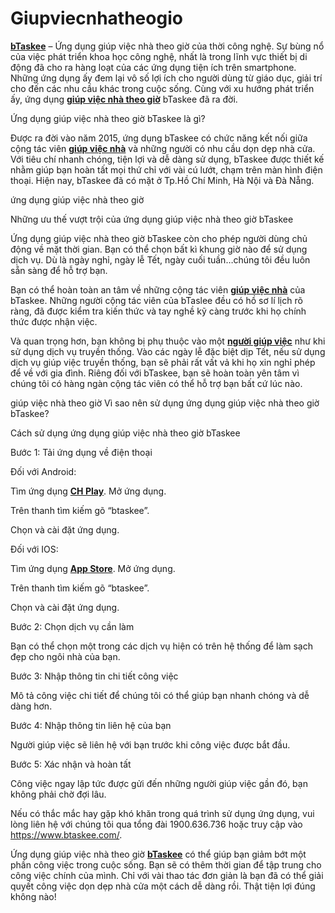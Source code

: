 # Giupviecnhatheogio
<strong><a href="https://btaskee.com/">bTaskee</a></strong> – Ứng dụng giúp việc nhà theo giờ của thời công nghệ.
Sự bùng nổ của việc phát triển khoa học công nghệ, nhất là trong lĩnh vực thiết bị di động đã cho ra hàng loạt của các ứng dụng tiện ích trên smartphone. Những ứng dụng ấy đem lại vô số lợi ích cho người dùng từ giáo dục, giải trí cho đến các nhu cầu khác trong cuộc sống. Cùng với xu hướng phát triển ấy, ứng dụng <strong><a href="https://btaskee.com/giup-viec-nha-theo-gio/">giúp việc nhà theo giờ</a></strong> bTaskee đã ra đời.

Ứng dụng giúp việc nhà theo giờ bTaskee là gì?

Được ra đời vào năm 2015, ứng dụng bTaskee có chức năng kết nối giữa cộng tác viên <strong><a href="https://btaskee.com/">giúp việc nhà</a></strong> và những người có nhu cầu dọn dẹp nhà cửa. Với tiêu chí nhanh chóng, tiện lợi và dễ dàng sử dụng, bTaskee được thiết kế nhằm giúp bạn hoàn tất mọi thứ chỉ với vài cú lướt, chạm trên màn hình điện thoại. Hiện nay, bTaskee đã có mặt ở Tp.Hồ Chí Minh, Hà Nội và Đà Nẵng.

ứng dụng giúp việc nhà theo giờ

Những ưu thế vượt trội của ứng dụng giúp việc nhà theo giờ bTaskee

Ứng dụng giúp việc nhà theo giờ bTaskee còn cho phép người dùng chủ động về mặt thời gian. Bạn có thể chọn bất kì khung giờ nào để sử dụng dịch vụ. Dù là ngày nghỉ, ngày lễ Tết, ngày cuối tuần…chúng tôi đều luôn sẵn sàng để hỗ trợ bạn.

Bạn có thể hoàn toàn an tâm về những cộng tác viên <strong><a href="https://btaskee.com/dang-viec/">giúp việc nhà</a></strong> của bTaskee. Những người cộng tác viên của bTaslee đều có hồ sơ lí lịch rõ ràng, đã được kiểm tra kiến thức và tay nghề kỹ càng trước khi họ chính thức được nhận việc.

Và quan trọng hơn, bạn không bị phụ thuộc vào một <strong><a href="https://btaskee.com/dang-ky-giup-viec-nha-theo-gio/">người giúp việc</a></strong> như khi sử dụng dịch vụ truyền thống. Vào các ngày lễ đặc biệt dịp Tết, nếu sử dụng dịch vụ giúp việc truyền thống, bạn sẽ phải rất vất vả khi họ xin nghỉ phép để về với gia đình. Riêng đối với bTaskee, bạn sẽ hoàn toàn yên tâm vì chúng tôi có hàng ngàn cộng tác viên có thể hỗ trợ bạn bất cứ lúc nào.

giúp việc nhà theo giờ Vì sao nên sử dụng ứng dụng giúp việc nhà theo giờ bTaskee?

Cách sử dụng ứng dụng giúp việc nhà theo giờ bTaskee

Bước 1: Tải ứng dụng về điện thoại

Đối với Android:

Tìm ứng dụng <strong><a href="https://play.google.com/store/apps/details?id=com.lanterns.btaskee">CH Play</a></strong>.
Mở ứng dụng.

Trên thanh tìm kiếm gõ “btaskee”.

Chọn và cài đặt ứng dụng.

Đối với IOS:

Tìm ứng dụng <strong><a href="https://itunes.apple.com/vn/app/btaskee/id1054302942">App Store</a></strong>.
Mở ứng dụng.

Trên thanh tìm kiếm gõ “btaskee”.

Chọn và cài đặt ứng dụng.

Bước 2: Chọn dịch vụ cần làm

Bạn có thể chọn một trong các dịch vụ hiện có trên hệ thống để làm sạch đẹp cho ngôi nhà của bạn.

Bước 3: Nhập thông tin chi tiết công việc

Mô tả công việc chi tiết để chúng tôi có thể giúp bạn nhanh chóng và dễ dàng hơn.

Bước 4: Nhập thông tin liên hệ của bạn

Người giúp việc sẽ liên hệ với bạn trước khi công việc được bắt đầu.

Bước 5: Xác nhận và hoàn tất

Công việc ngay lập tức được gửi đến những người giúp việc gần đó, bạn không phải chờ đợi lâu.

Nếu có thắc mắc hay gặp khó khăn trong quá trình sử dụng ứng dụng, vui lòng liên hệ với chúng tôi qua tổng đài 1900.636.736 hoặc truy cập vào https://www.btaskee.com/.

Ứng dụng giúp việc nhà theo giờ <strong><a href="https://btaskee.com">bTaskee</a></strong> có thể giúp bạn giảm bớt một phần công việc trong cuộc sống. Bạn sẽ có thêm thời gian để tập trung cho công việc chính của mình. Chỉ với vài thao tác đơn giản là bạn đã có thể giải quyết công việc dọn dẹp nhà cửa một cách dễ dàng rồi. Thật tiện lợi đúng không nào!

 
